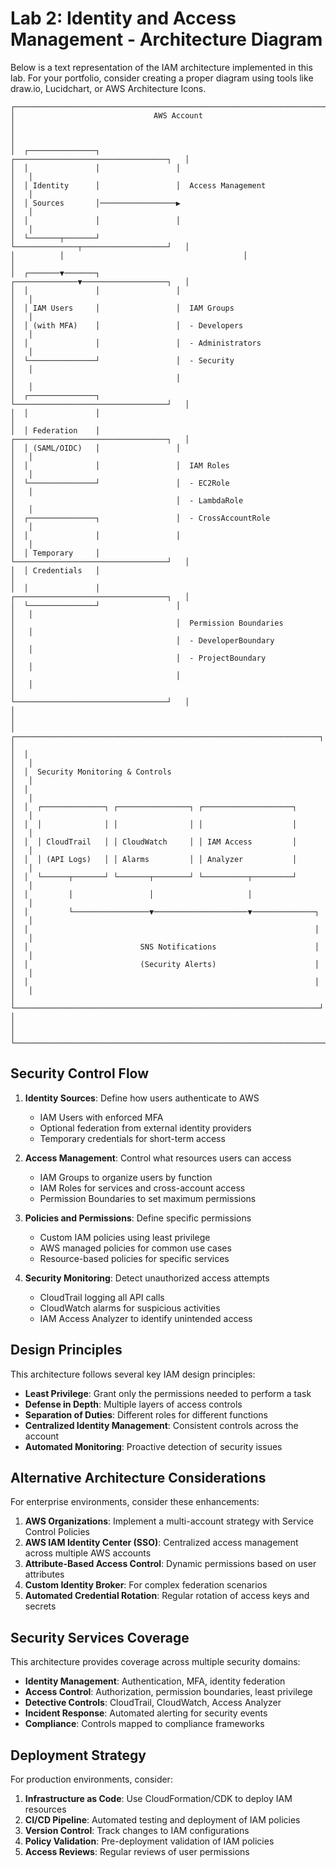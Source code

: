# Lab 2: Identity and Access Management - Architecture Diagram

Below is a text representation of the IAM architecture implemented in this lab. For your portfolio, consider creating a proper diagram using tools like draw.io, Lucidchart, or AWS Architecture Icons.

```
┌───────────────────────────────────────────────────────────────────────────┐
│                               AWS Account                                  │
│                                                                           │
│  ┌───────────────┐                 ┌──────────────────────────────────┐   │
│  │               │                 │                                  │   │
│  │ Identity      │                 │  Access Management               │   │
│  │ Sources       │─────────────────▶                                  │   │
│  │               │                 │                                  │   │
│  └───────┬───────┘                 └──────────────┬───────────────────┘   │
│          │                                        │                       │
│  ┌───────▼───────┐                 ┌──────────────▼───────────────────┐   │
│  │               │                 │                                  │   │
│  │ IAM Users     │                 │  IAM Groups                      │   │
│  │ (with MFA)    │                 │  - Developers                    │   │
│  │               │                 │  - Administrators                │   │
│  └───────────────┘                 │  - Security                      │   │
│                                    │                                  │   │
│  ┌───────────────┐                 └──────────────────────────────────┘   │
│  │               │                                                        │
│  │ Federation    │                 ┌──────────────────────────────────┐   │
│  │ (SAML/OIDC)   │                 │                                  │   │
│  │               │                 │  IAM Roles                       │   │
│  └───────────────┘                 │  - EC2Role                       │   │
│                                    │  - LambdaRole                    │   │
│  ┌───────────────┐                 │  - CrossAccountRole              │   │
│  │               │                 │                                  │   │
│  │ Temporary     │                 └──────────────────────────────────┘   │
│  │ Credentials   │                                                        │
│  │               │                 ┌──────────────────────────────────┐   │
│  └───────────────┘                 │                                  │   │
│                                    │  Permission Boundaries           │   │
│                                    │  - DeveloperBoundary             │   │
│                                    │  - ProjectBoundary               │   │
│                                    │                                  │   │
│                                    └──────────────────────────────────┘   │
│                                                                           │
│  ┌────────────────────────────────────────────────────────────────────┐   │
│  │                                                                    │   │
│  │  Security Monitoring & Controls                                    │   │
│  │                                                                    │   │
│  │  ┌──────────────┐ ┌────────────────┐ ┌────────────────────┐        │   │
│  │  │              │ │                │ │                    │        │   │
│  │  │ CloudTrail   │ │ CloudWatch     │ │ IAM Access         │        │   │
│  │  │ (API Logs)   │ │ Alarms         │ │ Analyzer           │        │   │
│  │  └──────┬───────┘ └───────┬────────┘ └──────────┬─────────┘        │   │
│  │         │                 │                     │                  │   │
│  │         └─────────────────▼─────────────────────▼──────────────┐  │   │
│  │                                                                │  │   │
│  │                         SNS Notifications                      │  │   │
│  │                         (Security Alerts)                      │  │   │
│  │                                                                │  │   │
│  └────────────────────────────────────────────────────────────────────┘   │
│                                                                           │
└───────────────────────────────────────────────────────────────────────────┘
```

## Security Control Flow

1. **Identity Sources**: Define how users authenticate to AWS
   - IAM Users with enforced MFA
   - Optional federation from external identity providers
   - Temporary credentials for short-term access

2. **Access Management**: Control what resources users can access
   - IAM Groups to organize users by function
   - IAM Roles for services and cross-account access
   - Permission Boundaries to set maximum permissions

3. **Policies and Permissions**: Define specific permissions
   - Custom IAM policies using least privilege
   - AWS managed policies for common use cases
   - Resource-based policies for specific services

4. **Security Monitoring**: Detect unauthorized access attempts
   - CloudTrail logging all API calls
   - CloudWatch alarms for suspicious activities
   - IAM Access Analyzer to identify unintended access

## Design Principles

This architecture follows several key IAM design principles:

- **Least Privilege**: Grant only the permissions needed to perform a task
- **Defense in Depth**: Multiple layers of access controls
- **Separation of Duties**: Different roles for different functions
- **Centralized Identity Management**: Consistent controls across the account
- **Automated Monitoring**: Proactive detection of security issues

## Alternative Architecture Considerations

For enterprise environments, consider these enhancements:

1. **AWS Organizations**: Implement a multi-account strategy with Service Control Policies
2. **AWS IAM Identity Center (SSO)**: Centralized access management across multiple AWS accounts
3. **Attribute-Based Access Control**: Dynamic permissions based on user attributes
4. **Custom Identity Broker**: For complex federation scenarios
5. **Automated Credential Rotation**: Regular rotation of access keys and secrets

## Security Services Coverage

This architecture provides coverage across multiple security domains:

- **Identity Management**: Authentication, MFA, identity federation
- **Access Control**: Authorization, permission boundaries, least privilege
- **Detective Controls**: CloudTrail, CloudWatch, Access Analyzer
- **Incident Response**: Automated alerting for security events
- **Compliance**: Controls mapped to compliance frameworks

## Deployment Strategy

For production environments, consider:

1. **Infrastructure as Code**: Use CloudFormation/CDK to deploy IAM resources
2. **CI/CD Pipeline**: Automated testing and deployment of IAM policies
3. **Version Control**: Track changes to IAM configurations
4. **Policy Validation**: Pre-deployment validation of IAM policies
5. **Access Reviews**: Regular reviews of user permissions